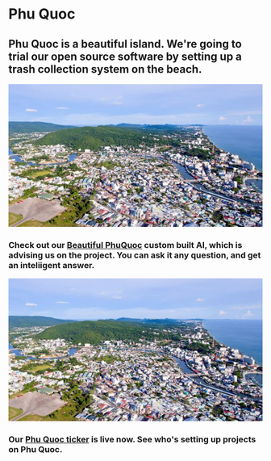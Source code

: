 # Phu Quoc

## Phu Quoc is a beautiful island. We're going to trial our open source software by setting up a trash collection system on the beach. 

<p align="center">
<img src="https://github.com/Morningstar88/PhuQuoc/blob/main/DuongDongTown.jpg">
</p>

### Check out our [Beautiful PhuQuoc](https://beta.character.ai/chat?char=ROpR3-0p90ouQ9fWpEmmK9HtBDLHC2OTZHT-1trtkQI) custom built AI, which is advising us on the project. You can ask it any question, and get an inteliigent answer. 

<p align="center">
<img src="https://raw.githubusercontent.com/Morningstar88/PhuQuoc/main/DuongDongTown.jpg">
</p>

### Our [Phu Quoc ticker](https://phuquoc.vercel.app) is live now. See who's setting up projects on Phu Quoc.
